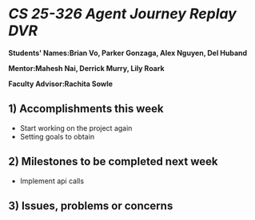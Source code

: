 # *CS 25-326 Agent Journey Replay DVR*

**Students' Names:Brian Vo, Parker Gonzaga, Alex Nguyen, Del Huband**

**Mentor:Mahesh Nai, Derrick Murry, Lily Roark**

**Faculty Advisor:Rachita Sowle**

## 1) Accomplishments this week ##
   - Start working on the project again
   - Setting goals to obtain
## 2) Milestones to be completed next week ##
   - Implement api calls
## 3) Issues, problems or concerns ##



